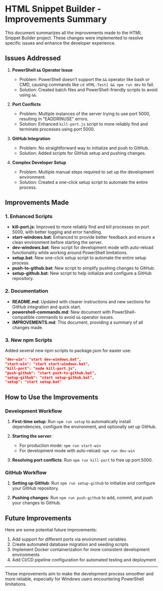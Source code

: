 # HTML Snippet Builder - Improvements Summary

This document summarizes all the improvements made to the HTML Snippet Builder project. These changes were implemented to resolve specific issues and enhance the developer experience.

## Issues Addressed

1. **PowerShell `&&` Operator Issue**
   - Problem: PowerShell doesn't support the `&&` operator like bash or CMD, causing commands like `cd HTML-Test1 && npm run dev` to fail.
   - Solution: Created batch files and PowerShell-friendly scripts to avoid using `&&`.

2. **Port Conflicts**
   - Problem: Multiple instances of the server trying to use port 5000, resulting in "EADDRINUSE" errors.
   - Solution: Enhanced `kill-port.js` script to more reliably find and terminate processes using port 5000.

3. **GitHub Integration**
   - Problem: No straightforward way to initialize and push to GitHub.
   - Solution: Added scripts for GitHub setup and pushing changes.

4. **Complex Developer Setup**
   - Problem: Multiple manual steps required to set up the development environment.
   - Solution: Created a one-click setup script to automate the entire process.

## Improvements Made

### 1. Enhanced Scripts

- **kill-port.js**: Improved to more reliably find and kill processes on port 5000, with better logging and error handling.
- **start-windows.bat**: Enhanced to provide better feedback and ensure a clean environment before starting the server.
- **dev-windows.bat**: New script for development mode with auto-reload functionality while working around PowerShell limitations.
- **setup.bat**: New one-click setup script to automate the entire setup process.
- **push-to-github.bat**: New script to simplify pushing changes to GitHub.
- **setup-github.bat**: New script to help initialize and configure a GitHub repository.

### 2. Documentation

- **README.md**: Updated with clearer instructions and new sections for GitHub integration and quick start.
- **powershell-commands.md**: New document with PowerShell-compatible commands to avoid `&&` operator issues.
- **IMPROVEMENTS.md**: This document, providing a summary of all changes made.

### 3. New npm Scripts

Added several new npm scripts to package.json for easier use:

```json
"dev-win": "start dev-windows.bat",
"start-win": "start start-windows.bat",
"kill-port": "node kill-port.js",
"push-github": "start push-to-github.bat",
"setup-github": "start setup-github.bat",
"setup": "start setup.bat"
```

## How to Use the Improvements

### Development Workflow

1. **First-time setup**: Run `npm run setup` to automatically install dependencies, configure the environment, and optionally set up GitHub.

2. **Starting the server**:
   - For production mode: `npm run start-win`
   - For development mode with auto-reload: `npm run dev-win`

3. **Resolving port conflicts**: Run `npm run kill-port` to free up port 5000.

### GitHub Workflow

1. **Setting up GitHub**: Run `npm run setup-github` to initialize and configure your GitHub repository.

2. **Pushing changes**: Run `npm run push-github` to add, commit, and push your changes to GitHub.

## Future Improvements

Here are some potential future improvements:

1. Add support for different ports via environment variables
2. Create automated database migration and seeding scripts
3. Implement Docker containerization for more consistent development environments
4. Add CI/CD pipeline configuration for automated testing and deployment

---

These improvements aim to make the development process smoother and more reliable, especially for Windows users encountering PowerShell limitations. 
